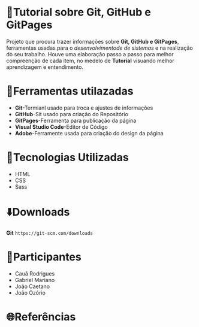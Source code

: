 # :page_facing_up:Tutorial sobre Git, GitHub e GitPages

Projeto que procura trazer informações sobre **Git, GitHub e GitPages**, ferramentas usadas para o *desenvolvimentode de sistemas* e na realização do seu trabalho. Houve uma elaboração passo a passo para melhor compreenção de cada item, no medelo de **Tutorial** visuando melhor aprendizagem e entendimento.

# :wrench:Ferramentas utilazadas
* **Git**-Termianl usado para troca e ajustes de informações
* **GitHub**-Sit usado para criação do Repositório
* **GitPages**-Ferramenta para publicação da página
* **Visual Studio Code**-Editor de Código
* **Adobe**-Ferramente usada para criação do design da página

# :memo:Tecnologias Utilizadas
* HTML
* CSS
* Sass

# :arrow_down:Downloads

**Git**
```https://git-scm.com/downloads```

# :busts_in_silhouette:Participantes
* Cauã Rodrigues
* Gabriel Mariano
* João Caetano
* João Ozório

# :globe_with_meridians:Referências
